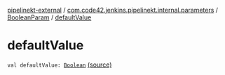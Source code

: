 [pipelinekt-external](../../index.md) / [com.code42.jenkins.pipelinekt.internal.parameters](../index.md) / [BooleanParam](index.md) / [defaultValue](./default-value.md)

# defaultValue

`val defaultValue: `[`Boolean`](https://kotlinlang.org/api/latest/jvm/stdlib/kotlin/-boolean/index.html) [(source)](https://github.com/code42/pipelinekt/tree/master/internal/src/main/kotlin/com/code42/jenkins/pipelinekt/internal/parameters/BooleanParam.kt#L11)